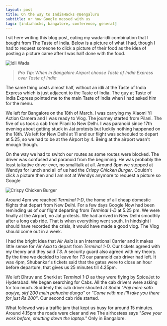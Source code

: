 ```yaml
---
layout: post
title: On the way to IndiaHacks @Bengaluru
subtitle: or how Google messed with us
tags: [indiahacks, bangalore, conference, general]
---
```


I sit here writing this blog post, eating my wada-idli combination that I bought from The Taste of India. Below is a picture of what I had, though I had to request someone to click a picture of their food as the idea of posting a picture came after I was half done with the food.

![Idli Wada](/img/blog/idli-wada.jpg)

> *Pro Tip: When in Bangalore Airport choose Taste of India Express over Taste of India*

The same thing costs almost half, without an idli at the Taste of India Express which is just adjacent to the Taste of India. The guy at Taste of India Express pointed me to the main Taste of India when I had asked him for the menu.

We left for Bangalore on the 18th of March. I was carrying my Xiaomi Yi Action Camera and I was ready to Vlog. The journey started from Pilani. The five of us took a cab from Pilani to New Delhi. I was paranoid since 17th evening about getting stuck in Jat protests but luckily nothing happened on the 18th. We left for New Delhi at 11 and our flight was scheduled to depart at 5.25, so we had to be at the Airport by 4. Being at the airport wasn't enough though.

On the way we had to switch our routes as some routes were blocked. The driver was confused and paranoid from the beginning. He was probably the least talkative driver ever, no smalltalk at all. Around 3pm we stopped at Wendys for lunch and all of us had the *Crispy Chicken Burger*. Couldn't click a picture then and I am not at Wendys anymore to request a picture so Google

![Crispy Chicken Burger](/img/blog/crispy.jpg)

Around 4pm we reached *Terminal 1-D*, the home of all cheap domestic flights that depart from New Delhi. For a few days Google Now had been reminding us of our flight departing from *Terminal 1-D* at 5.25 pm. We were finally at the Airport, no Jat protests. We had arrived in New Delhi smoothly after a long cab ride. That is when everything went south. In hindsight I should have recorded the crisis, it would have made a good vlog. The Vlog should come out in a week.

I had the bright idea that *Air Asia* is an International Carrier and it makes little sense for *Air Asia* to depart from *Terminal 1-D*. Our tickets agreed with my theory and they said *T3*. A security guard also agreed with my theory. By the time we decided to leave for *T3* our paranoid cab driver had left. It was 4pm, Shubankar's tickets said that the gates were to close an hour before departure, that gives us 25 minutes till 4.25pm.

We left Dhruv and Sherki at *Terminal 1-D* as they were flying by SpiceJet to Hyderabad. We began searching for Cabs. All the cab drivers were asking for too much. Suddenly this cab driver shouted at Sodhi *"Paji mere sath aayiye, sirf 200 mein pahucha dunga"* or *"Come with me I'll take you there for just Rs 200"*. Our second cab ride started.

What followed was a traffic jam that kept us busy for around 15 minutes. Around 4.15pm the roads were clear and we 
The airhostess says *"Save your work before, shutting down the laptop."* Only in Bangalore.
